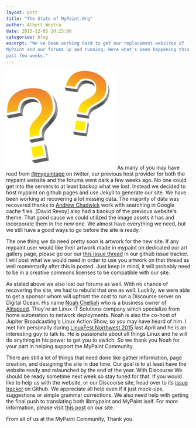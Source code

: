 ```yaml
---
layout: post
title: "The State of MyPaint.Org"
author: Albert Westra
date: 2015-12-05 20:23:00
categories: blog
excerpt: "We've been working hard to get our replacement websites of 
MyPaint and our forums up and running. Here what's been happening this 
past few weeks."
---
```



![question](/assets/posts/2015-12-05-state-of-website.jpg)
As many of you may have read from 
[@mypaintapp](https://twitter.com/MyPaintApp) 
on twitter, our previous host provider for both the mypaint website and 
the forums went dark a few weeks ago. No one could get into the servers 
to at least backup what we lost. Instead we decided to host mypaint on 
github pages and use Jekyll to generate our site. We have been working 
at recovering a lot missing data. The majority of data was recovered 
thanks to [Andrew Chadwick](https://github.com/achadwick) work with 
searching in Google cache files. [David Revoy] also had a backup of 
the previous website's theme. That good cause we could utilized the 
image assets it has and incorporate them in the new one. We almost have 
everything we need, but we still have a good ways to go before the site 
is ready.

The one thing we do need pretty soon is artwork for the new site. If 
any mypaint user would like their artwork made in mypaint on dedicated 
our art gallery page, please go our our 
[this issue thread](mypaint/mypaint.github.io#8) 
in our github issue tracker. I will post what we would need in order to 
use you artwork on that thread as well momentarily after this is posted. 
Just keep in mind, it will probably need to be in a creative commons 
licenses to be compatible with our site.

As stated above we also lost our forums as well. With no chance of 
recovering the site, we had to rebuild that one as well. Luckily, we 
were able to get a sponsor whom will upfront the cost to run a 
Discourse server on Digital Ocean. His name 
[Noah Chelliah](https://twitter.com/Kernellinux) who is a business 
owner of [Alitspeed](http://altispeed.com). They're an Linux IT 
Solutions company which specialize from home automation to network 
deployments. Noah is also the co-host of Jupiter Broadcasting's Linux 
Action Show, so you may have heard of him. I met him personally during 
[LinuxFest Northwest 2015](https://linuxfestnorthwest.org) last April 
and he is an interesting guy to talk to. He is passionate about all 
things Linux and he will do anything in his power to get you to switch. 
So we thank you Noah for your part in helping support the MyPaint 
Community.

There are still a lot of things that need done like gather information, 
page creation, and designing the site in due time. Our goal is to at 
least have the website ready and relaunched by the end of the year. 
With Discourse We should be ready sometime next week so stay tuned for 
that. If you would like to help us with the website, or our Discourse 
site, head over to its [issue tracker](mypaint/mypaint.github.ioissues) 
on Github. We appreciate all help even if it just mock-ups, suggestions 
or simple grammar corrections. We also need help with getting the final 
push to translating both libmypaint and MyPaint iself. For more 
information, please visit 
[this post](http://mypaint.org/blog/2015/11/21/final-translation-push-for-1-2-0/) 
on our site.

From all of us at the MyPaint Community, Thank you.
